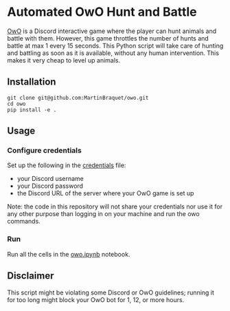 # Automated OwO Hunt and Battle

[OwO](https://owobot.com/) is a Discord interactive game where the player can hunt animals and battle with them. However, this game
throttles the number of hunts and battle at max 1 every 15 seconds. This Python script will take care of hunting and battling
as soon as it is available, without any human intervention. This makes it very cheap to level up animals.


## Installation

```shell
git clone git@github.com:MartinBraquet/owo.git
cd owo
pip install -e .
```

## Usage

### Configure credentials

Set up the following in the [credentials](credentials) file:
- your Discord username
- your Discord password
- the Discord URL of the server where your OwO game is set up

Note: the code in this repository will not share your credentials nor use it for any other purpose
than logging in on your machine and run the owo commands.


### Run

Run all the cells in the [owo.ipynb](owo.ipynb) notebook.

## Disclaimer

This script might be violating some Discord or OwO guidelines; running it for too long
might block your OwO bot for 1, 12, or more hours.


